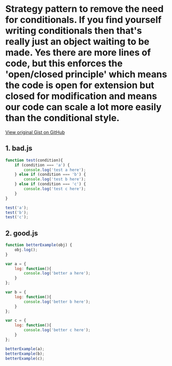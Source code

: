 # Strategy pattern to remove the need for conditionals. If you find yourself writing conditionals then that's really just an object waiting to be made. Yes there are more lines of code, but this enforces the 'open/closed principle' which means the code is open for extension but closed for modification and means our code can scale a lot more easily than the conditional style.

[View original Gist on GitHub](https://gist.github.com/Integralist/5985455)

## 1. bad.js

```javascript
function test(condition){
    if (condition === 'a') {
        console.log('test a here');
    } else if (condition === 'b') {
        console.log('test b here');
    } else if (condition === 'c') {
        console.log('test c here');
    }
}

test('a');
test('b');
test('c');
```

## 2. good.js

```javascript
function betterExample(obj) {
    obj.log();
}

var a = {
    log: function(){
        console.log('better a here');
    }
};

var b = {
    log: function(){
        console.log('better b here');
    }
};

var c = {
    log: function(){
        console.log('better c here');
    }
};

betterExample(a);
betterExample(b);
betterExample(c);
```

